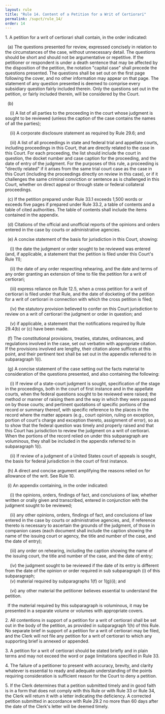 ```yaml
---
layout: rule
title: "Rule 14. Content of a Petition for a Writ of Certiorari"
permalink: /supct/rule_14/
order: 14
---
```


1\. A petition for a writ of certiorari shall contain, in the order indicated:

&nbsp;&nbsp;(a) The questions presented for review, expressed concisely in relation to the circumstances of the case, without unnecessary detail. The questions should be short and should not be argumentative or repetitive. If the petitioner or respondent is under a death sentence that may be affected by the disposition of the petition, the notation "capital case" shall precede the questions presented. The questions shall be set out on the first page following the cover, and no other information may appear on that page. The statement of any question presented is deemed to comprise every subsidiary question fairly included therein. Only the questions set out in the petition, or fairly included therein, will be considered by the Court.

&nbsp;&nbsp;(b)  

&nbsp;&nbsp;&nbsp;&nbsp;(i) A list of all parties to the proceeding in the court whose judgment is sought to be reviewed (unless the caption of the case contains the names of all the parties);  

&nbsp;&nbsp;&nbsp;&nbsp;(ii) A corporate disclosure statement as required by Rule 29.6; and  

&nbsp;&nbsp;&nbsp;&nbsp;(iii) A list of all proceedings in state and federal trial and appellate courts, including proceedings in this Court, that are directly related to the case in this Court. For each proceeding, the list should include the court in question, the docket number and case caption for the proceeding, and the date of entry of the judgment. For the purposes of this rule, a proceeding is "directly related" if it arises from the same trial court case as the case in this Court (including the proceedings directly on review in this case), or if it challenges the same criminal conviction or sentence as is challenged in this Court, whether on direct appeal or through state or federal collateral proceedings.

&nbsp;&nbsp;(c) If the petition prepared under Rule 33.1 exceeds 1,500 words or exceeds five pages if prepared under Rule 33.2, a table of contents and a table of cited authorities. The table of contents shall include the items contained in the appendix.

&nbsp;&nbsp;(d) Citations of the official and unofficial reports of the opinions and orders entered in the case by courts or administrative agencies.

&nbsp;&nbsp;(e) A concise statement of the basis for jurisdiction in this Court, showing:  

&nbsp;&nbsp;&nbsp;&nbsp;(i) the date the judgment or order sought to be reviewed was entered (and, if applicable, a statement that the petition is filed under this Court's Rule 11);  

&nbsp;&nbsp;&nbsp;&nbsp;(ii) the date of any order respecting rehearing, and the date and terms of any order granting an extension of time to file the petition for a writ of certiorari;  

&nbsp;&nbsp;&nbsp;&nbsp;(iii) express reliance on Rule 12.5, when a cross petition for a writ of certiorari is filed under that Rule, and the date of docketing of the petition for a writ of certiorari in connection with which the cross petition is filed;  

&nbsp;&nbsp;&nbsp;&nbsp;(iv) the statutory provision believed to confer on this Court jurisdiction to review on a writ of certiorari the judgment or order in question; and  

&nbsp;&nbsp;&nbsp;&nbsp;(v) if applicable, a statement that the notifications required by Rule 29.4(b) or (c) have been made.

&nbsp;&nbsp;(f) The constitutional provisions, treaties, statutes, ordinances, and regulations involved in the case, set out verbatim with appropriate citation. If the provisions involved are lengthy, their citation alone suffices at this point, and their pertinent text shall be set out in the appendix referred to in subparagraph 1(i).

&nbsp;&nbsp;(g) A concise statement of the case setting out the facts material to consideration of the questions presented, and also containing the following:  

&nbsp;&nbsp;&nbsp;&nbsp;(i) If review of a state-court judgment is sought, specification of the stage in the proceedings, both in the court of first instance and in the appellate courts, when the federal questions sought to be reviewed were raised; the method or manner of raising them and the way in which they were passed on by those courts; and pertinent quotations of specific portions of the record or summary thereof, with specific reference to the places in the record where the matter appears (e.g., court opinion, ruling on exception, portion of court's charge and exception thereto, assignment of error), so as to show that the federal question was timely and properly raised and that this Court has jurisdiction to review the judgment on a writ of certiorari. When the portions of the record relied on under this subparagraph are voluminous, they shall be included in the appendix referred to in subparagraph 1(i).  

&nbsp;&nbsp;&nbsp;&nbsp;(ii) If review of a judgment of a United States court of appeals is sought, the basis for federal jurisdiction in the court of first instance.

&nbsp;&nbsp;(h) A direct and concise argument amplifying the reasons relied on for allowance of the writ. See Rule 10.

&nbsp;&nbsp;(i) An appendix containing, in the order indicated:

&nbsp;&nbsp;&nbsp;&nbsp;(i) the opinions, orders, findings of fact, and conclusions of law, whether written or orally given and transcribed, entered in conjunction with the judgment sought to be reviewed;  

&nbsp;&nbsp;&nbsp;&nbsp;(ii) any other opinions, orders, findings of fact, and conclusions of law entered in the case by courts or administrative agencies, and, if reference thereto is necessary to ascertain the grounds of the judgment, of those in companion cases (each document shall include the caption showing the name of the issuing court or agency, the title and number of the case, and the date of entry);  

&nbsp;&nbsp;&nbsp;&nbsp;(iii) any order on rehearing, including the caption showing the name of the issuing court, the title and number of the case, and the date of entry;  

&nbsp;&nbsp;&nbsp;&nbsp;(iv) the judgment sought to be reviewed if the date of its entry is different from the date of the opinion or order required in sub subparagraph (i) of this subparagraph;  
&nbsp;&nbsp;&nbsp;&nbsp;(v) material required by subparagraphs 1(f) or 1(g)(i); and  

&nbsp;&nbsp;&nbsp;&nbsp;(vi) any other material the petitioner believes essential to understand the petition.

&nbsp;&nbsp;If the material required by this subparagraph is voluminous, it may be presented in a separate volume or volumes with appropriate covers.

2\. All contentions in support of a petition for a writ of certiorari shall be set out in the body of the petition, as provided in subparagraph 1(h) of this Rule. No separate brief in support of a petition for a writ of certiorari may be filed, and the Clerk will not file any petition for a writ of certiorari to which any supporting brief is annexed or appended.

3\. A petition for a writ of certiorari should be stated briefly and in plain terms and may not exceed the word or page limitations specified in Rule 33.

4\. The failure of a petitioner to present with accuracy, brevity, and clarity whatever is essential to ready and adequate understanding of the points requiring consideration is sufficient reason for the Court to deny a petition.

5\. If the Clerk determines that a petition submitted timely and in good faith is in a form that does not comply with this Rule or with Rule 33 or Rule 34, the Clerk will return it with a letter indicating the deficiency. A corrected petition submitted in accordance with Rule 29.2 no more than 60 days after the date of the Clerk's letter will be deemed timely.
